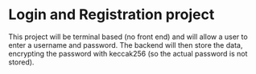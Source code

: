 # Login and Registration project

This project will be terminal based (no front end) and will allow a user to enter a username and password.
The backend will then store the data, encrypting the password with keccak256 (so the actual password is not stored).